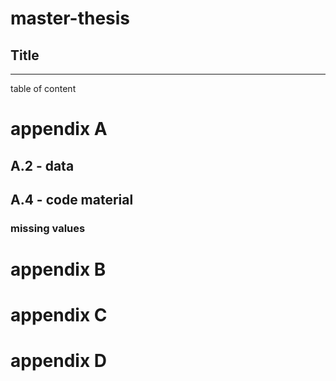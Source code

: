 # master-thesis

## Title

---

table of content

# appendix A
## A.2 - data
## A.4 - code material
### missing values

# appendix B

# appendix C

# appendix D
